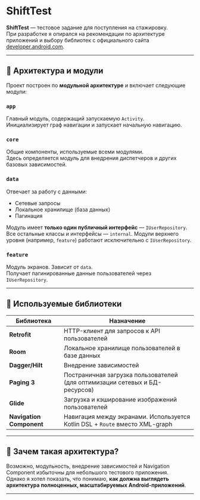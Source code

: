 # ShiftTest

**ShiftTest** — тестовое задание для поступления на стажировку.  
При разработке я опирался на рекомендации по архитектуре приложений и выбору библиотек с официального сайта [developer.android.com](https://developer.android.com).

---

## 🧱 Архитектура и модули

Проект построен по **модульной архитектуре** и включает следующие модули:

### `app`
Главный модуль, содержащий запускаемую `Activity`.  
Инициализирует граф навигации и запускает начальную навигацию.

### `core`
Общие компоненты, используемые всеми модулями.  
Здесь определяется модуль для внедрения диспетчеров и других базовых зависимостей.

### `data`
Отвечает за работу с данными:
- Сетевые запросы
- Локальное хранилище (база данных)
- Пагинация

Модуль имеет **только один публичный интерфейс** — `IUserRepository`.
Все остальные классы и интерфейсы — `internal`.
Модули верхнего уровня (например, `feature`) работают исключительно с `IUserRepository`.

### `feature`
Модуль экранов. Зависит от `data`.  
Получает пагинированные данные пользователей через `IUserRepository`.

---

## 🧰 Используемые библиотеки

| Библиотека         | Назначение                                                                 |
|--------------------|---------------------------------------------------------------------------|
| **Retrofit**        | HTTP-клиент для запросов к API пользователей                              |
| **Room**            | Локальное хранилище пользователей в базе данных                           |
| **Dagger/Hilt**     | Внедрение зависимостей                                                     |
| **Paging 3**        | Постраничная загрузка пользователей (для оптимизации сетевых и БД-ресурсов) |
| **Glide**           | Загрузка и кэширование изображений пользователей                           |
| **Navigation Component** | Навигация между экранами. Используется Kotlin DSL + `Route` вместо XML-graph |

---

## 💬 Зачем такая архитектура?

Возможно, модульность, внедрение зависимостей и Navigation Component избыточны для небольшого тестового приложения.  
Однако я хотел показать, что понимаю, **как должна выглядеть архитектура полноценных, масштабируемых Android-приложений**.

---

